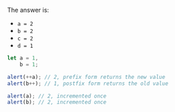The answer is:

-   `a = 2`
-   `b = 2`
-   `c = 2`
-   `d = 1`

```js run no-beautify
let a = 1,
    b = 1;

alert(++a); // 2, prefix form returns the new value
alert(b++); // 1, postfix form returns the old value

alert(a); // 2, incremented once
alert(b); // 2, incremented once
```
